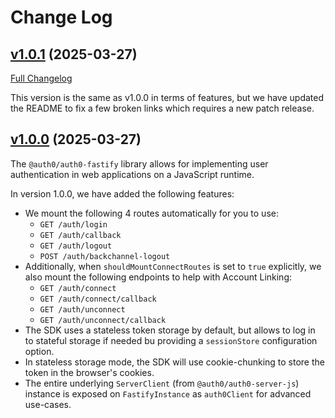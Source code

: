 # Change Log

## [v1.0.1](https://github.com/auth0/auth0-fastify/releases/tag/auth0-fastify-v1.0.1) (2025-03-27)
[Full Changelog](https://github.com/auth0/auth0-fastify/compare/auth0-fastify-v1.0.0...auth0-fastify-v1.0.1)

This version is the same as v1.0.0 in terms of features, but we have updated the README to fix a few broken links which requires a new patch release.

## [v1.0.0](https://github.com/auth0/auth0-fastify/releases/tag/auth0-fastify-v1.0.0) (2025-03-27)

The `@auth0/auth0-fastify` library allows for implementing user authentication in web applications on a JavaScript runtime.

In version 1.0.0, we have added the following features:

- We mount the following 4 routes automatically for you to use:
  - `GET /auth/login`
  - `GET /auth/callback`
  - `GET /auth/logout`
  - `POST /auth/backchannel-logout`
- Additionally, when `shouldMountConnectRoutes` is set to `true` explicitly, we also mount the following endpoints to help with Account Linking:
  - `GET /auth/connect`
  - `GET /auth/connect/callback`
  - `GET /auth/unconnect`
  - `GET /auth/unconnect/callback`
- The SDK uses a stateless token storage by default, but allows to log in to stateful storage if needed bu providing a `sessionStore` configuration option.
- In stateless storage mode, the SDK will use cookie-chunking to store the token in the browser's cookies.
- The entire underlying `ServerClient` (from `@auth0/auth0-server-js`) instance is exposed on `FastifyInstance` as `auth0Client` for advanced use-cases.

